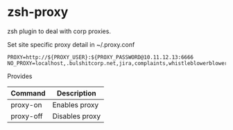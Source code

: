 # zsh-proxy

zsh plugin to deal with corp proxies.

Set site specific proxy detail in ~/.proxy.conf

```
PROXY=http://${PROXY_USER}:${PROXY_PASSWORD@10.11.12.13:6666
NO_PROXY=localhost,.bulshitcorp.net,jira,complaints,whistleblowerblower
```

Provides 

| Command | Description |
| ------- | ----------- |
| proxy-on | Enables proxy | 
| proxy-off | Disables proxy | 
